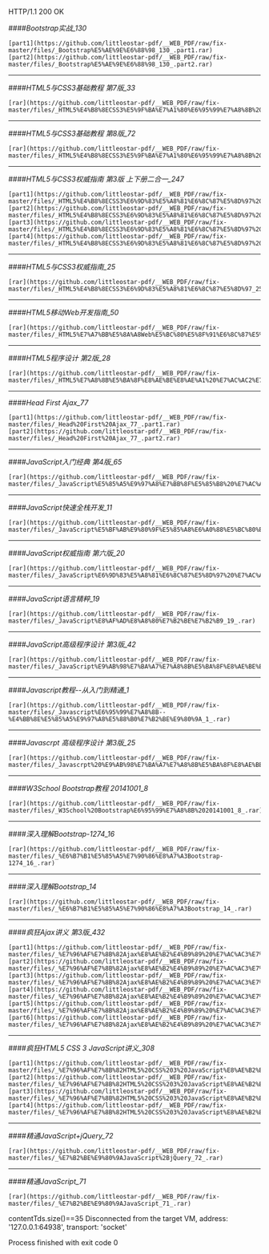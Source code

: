 HTTP/1.1 200 OK

####_Bootstrap实战_130_
```
[part1](https://github.com/littleostar-pdf/__WEB_PDF/raw/fix-master/files/_Bootstrap%E5%AE%9E%E6%88%98_130_.part1.rar)
[part2](https://github.com/littleostar-pdf/__WEB_PDF/raw/fix-master/files/_Bootstrap%E5%AE%9E%E6%88%98_130_.part2.rar)
```
---

####_HTML5与CSS3基础教程 第7版_33_
```
[rar](https://github.com/littleostar-pdf/__WEB_PDF/raw/fix-master/files/_HTML5%E4%B8%8ECSS3%E5%9F%BA%E7%A1%80%E6%95%99%E7%A8%8B%20%E7%AC%AC7%E7%89%88_33_.rar)
```
---

####_HTML5与CSS3基础教程 第8版_72_
```
[rar](https://github.com/littleostar-pdf/__WEB_PDF/raw/fix-master/files/_HTML5%E4%B8%8ECSS3%E5%9F%BA%E7%A1%80%E6%95%99%E7%A8%8B%20%E7%AC%AC8%E7%89%88_72_.rar)
```
---

####_HTML5与CSS3权威指南 第3版 上下册二合一_247_
```
[part1](https://github.com/littleostar-pdf/__WEB_PDF/raw/fix-master/files/_HTML5%E4%B8%8ECSS3%E6%9D%83%E5%A8%81%E6%8C%87%E5%8D%97%20%E7%AC%AC3%E7%89%88%20%E4%B8%8A%E4%B8%8B%E5%86%8C%E4%BA%8C%E5%90%88%E4%B8%80_247_.part1.rar)
[part2](https://github.com/littleostar-pdf/__WEB_PDF/raw/fix-master/files/_HTML5%E4%B8%8ECSS3%E6%9D%83%E5%A8%81%E6%8C%87%E5%8D%97%20%E7%AC%AC3%E7%89%88%20%E4%B8%8A%E4%B8%8B%E5%86%8C%E4%BA%8C%E5%90%88%E4%B8%80_247_.part2.rar)
[part3](https://github.com/littleostar-pdf/__WEB_PDF/raw/fix-master/files/_HTML5%E4%B8%8ECSS3%E6%9D%83%E5%A8%81%E6%8C%87%E5%8D%97%20%E7%AC%AC3%E7%89%88%20%E4%B8%8A%E4%B8%8B%E5%86%8C%E4%BA%8C%E5%90%88%E4%B8%80_247_.part3.rar)
[part4](https://github.com/littleostar-pdf/__WEB_PDF/raw/fix-master/files/_HTML5%E4%B8%8ECSS3%E6%9D%83%E5%A8%81%E6%8C%87%E5%8D%97%20%E7%AC%AC3%E7%89%88%20%E4%B8%8A%E4%B8%8B%E5%86%8C%E4%BA%8C%E5%90%88%E4%B8%80_247_.part4.rar)
```
---

####_HTML5与CSS3权威指南_25_
```
[rar](https://github.com/littleostar-pdf/__WEB_PDF/raw/fix-master/files/_HTML5%E4%B8%8ECSS3%E6%9D%83%E5%A8%81%E6%8C%87%E5%8D%97_25_.rar)
```
---

####_HTML5移动Web开发指南_50_
```
[rar](https://github.com/littleostar-pdf/__WEB_PDF/raw/fix-master/files/_HTML5%E7%A7%BB%E5%8A%A8Web%E5%BC%80%E5%8F%91%E6%8C%87%E5%8D%97_50_.rar)
```
---

####_HTML5程序设计 第2版_28_
```
[rar](https://github.com/littleostar-pdf/__WEB_PDF/raw/fix-master/files/_HTML5%E7%A8%8B%E5%BA%8F%E8%AE%BE%E8%AE%A1%20%E7%AC%AC2%E7%89%88_28_.rar)
```
---

####_Head First Ajax_77_
```
[part1](https://github.com/littleostar-pdf/__WEB_PDF/raw/fix-master/files/_Head%20First%20Ajax_77_.part1.rar)
[part2](https://github.com/littleostar-pdf/__WEB_PDF/raw/fix-master/files/_Head%20First%20Ajax_77_.part2.rar)
```
---

####_JavaScript入门经典 第4版_65_
```
[rar](https://github.com/littleostar-pdf/__WEB_PDF/raw/fix-master/files/_JavaScript%E5%85%A5%E9%97%A8%E7%BB%8F%E5%85%B8%20%E7%AC%AC4%E7%89%88_65_.rar)
```
---

####_JavaScript快速全栈开发_11_
```
[rar](https://github.com/littleostar-pdf/__WEB_PDF/raw/fix-master/files/_JavaScript%E5%BF%AB%E9%80%9F%E5%85%A8%E6%A0%88%E5%BC%80%E5%8F%91_11_.rar)
```
---

####_JavaScript权威指南 第六版_20_
```
[rar](https://github.com/littleostar-pdf/__WEB_PDF/raw/fix-master/files/_JavaScript%E6%9D%83%E5%A8%81%E6%8C%87%E5%8D%97%20%E7%AC%AC%E5%85%AD%E7%89%88_20_.rar)
```
---

####_JavaScript语言精粹_19_
```
[rar](https://github.com/littleostar-pdf/__WEB_PDF/raw/fix-master/files/_JavaScript%E8%AF%AD%E8%A8%80%E7%B2%BE%E7%B2%B9_19_.rar)
```
---

####_JavaScript高级程序设计 第3版_42_
```
[rar](https://github.com/littleostar-pdf/__WEB_PDF/raw/fix-master/files/_JavaScript%E9%AB%98%E7%BA%A7%E7%A8%8B%E5%BA%8F%E8%AE%BE%E8%AE%A1%20%E7%AC%AC3%E7%89%88_42_.rar)
```
---

####_Javascript教程--从入门到精通_1_
```
[rar](https://github.com/littleostar-pdf/__WEB_PDF/raw/fix-master/files/_Javascript%E6%95%99%E7%A8%8B--%E4%BB%8E%E5%85%A5%E9%97%A8%E5%88%B0%E7%B2%BE%E9%80%9A_1_.rar)
```
---

####_Javascrpt 高级程序设计 第3版_25_
```
[rar](https://github.com/littleostar-pdf/__WEB_PDF/raw/fix-master/files/_Javascrpt%20%E9%AB%98%E7%BA%A7%E7%A8%8B%E5%BA%8F%E8%AE%BE%E8%AE%A1%20%E7%AC%AC3%E7%89%88_25_.rar)
```
---

####_W3School Bootstrap教程 20141001_8_
```
[rar](https://github.com/littleostar-pdf/__WEB_PDF/raw/fix-master/files/_W3School%20Bootstrap%E6%95%99%E7%A8%8B%2020141001_8_.rar)
```
---

####_深入理解Bootstrap-1274_16_
```
[rar](https://github.com/littleostar-pdf/__WEB_PDF/raw/fix-master/files/_%E6%B7%B1%E5%85%A5%E7%90%86%E8%A7%A3Bootstrap-1274_16_.rar)
```
---

####_深入理解Bootstrap_14_
```
[rar](https://github.com/littleostar-pdf/__WEB_PDF/raw/fix-master/files/_%E6%B7%B1%E5%85%A5%E7%90%86%E8%A7%A3Bootstrap_14_.rar)
```
---

####_疯狂Ajax讲义 第3版_432_
```
[part1](https://github.com/littleostar-pdf/__WEB_PDF/raw/fix-master/files/_%E7%96%AF%E7%8B%82Ajax%E8%AE%B2%E4%B9%89%20%E7%AC%AC3%E7%89%88_432_.part1.rar)
[part2](https://github.com/littleostar-pdf/__WEB_PDF/raw/fix-master/files/_%E7%96%AF%E7%8B%82Ajax%E8%AE%B2%E4%B9%89%20%E7%AC%AC3%E7%89%88_432_.part2.rar)
[part3](https://github.com/littleostar-pdf/__WEB_PDF/raw/fix-master/files/_%E7%96%AF%E7%8B%82Ajax%E8%AE%B2%E4%B9%89%20%E7%AC%AC3%E7%89%88_432_.part3.rar)
[part4](https://github.com/littleostar-pdf/__WEB_PDF/raw/fix-master/files/_%E7%96%AF%E7%8B%82Ajax%E8%AE%B2%E4%B9%89%20%E7%AC%AC3%E7%89%88_432_.part4.rar)
[part5](https://github.com/littleostar-pdf/__WEB_PDF/raw/fix-master/files/_%E7%96%AF%E7%8B%82Ajax%E8%AE%B2%E4%B9%89%20%E7%AC%AC3%E7%89%88_432_.part5.rar)
[part6](https://github.com/littleostar-pdf/__WEB_PDF/raw/fix-master/files/_%E7%96%AF%E7%8B%82Ajax%E8%AE%B2%E4%B9%89%20%E7%AC%AC3%E7%89%88_432_.part6.rar)
```
---

####_疯狂HTML5 CSS 3 JavaScript讲义_308_
```
[part1](https://github.com/littleostar-pdf/__WEB_PDF/raw/fix-master/files/_%E7%96%AF%E7%8B%82HTML5%20CSS%203%20JavaScript%E8%AE%B2%E4%B9%89_308_.part1.rar)
[part2](https://github.com/littleostar-pdf/__WEB_PDF/raw/fix-master/files/_%E7%96%AF%E7%8B%82HTML5%20CSS%203%20JavaScript%E8%AE%B2%E4%B9%89_308_.part2.rar)
[part3](https://github.com/littleostar-pdf/__WEB_PDF/raw/fix-master/files/_%E7%96%AF%E7%8B%82HTML5%20CSS%203%20JavaScript%E8%AE%B2%E4%B9%89_308_.part3.rar)
[part4](https://github.com/littleostar-pdf/__WEB_PDF/raw/fix-master/files/_%E7%96%AF%E7%8B%82HTML5%20CSS%203%20JavaScript%E8%AE%B2%E4%B9%89_308_.part4.rar)
```
---

####_精通JavaScript+jQuery_72_
```
[rar](https://github.com/littleostar-pdf/__WEB_PDF/raw/fix-master/files/_%E7%B2%BE%E9%80%9AJavaScript%2BjQuery_72_.rar)
```
---

####_精通JavaScript_71_
```
[rar](https://github.com/littleostar-pdf/__WEB_PDF/raw/fix-master/files/_%E7%B2%BE%E9%80%9AJavaScript_71_.rar)

```

contentTds.size()==35
Disconnected from the target VM, address: '127.0.0.1:64938', transport: 'socket'

Process finished with exit code 0
